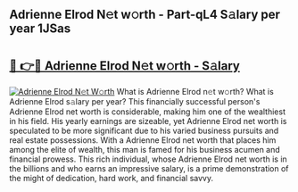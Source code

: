 ## Adrienne Elrod N𝚎t w𝚘rth - Part-qL4 S𝚊lary per year 1JSas

# <h2><a href="http://gc18or5.nevu.top/?p=Adrienne+Elrod">🔗 👉🔴 Adrienne Elrod N𝚎t w𝚘rth - S𝚊lary</a></h2>

[![Adrienne Elrod N𝚎t W𝚘rth](https://i.imgur.com/Oavwk0R.jpeg)](http://gc18or5.nevu.top/?p=Adrienne+Elrod)
What is Adrienne Elrod n𝚎t w𝚘rth? What is Adrienne Elrod s𝚊lary per year?
This financially successful person's Adrienne Elrod net worth is considerable, making him one of the wealthiest in his field. His yearly earnings are sizeable, yet Adrienne Elrod net worth is speculated to be more significant due to his varied business pursuits and real estate possessions. With a Adrienne Elrod net worth that places him among the elite of wealth, this man is famed for his business acumen and financial prowess. This rich individual, whose Adrienne Elrod net worth is in the billions and who earns an impressive salary, is a prime demonstration of the might of dedication, hard work, and financial savvy.
